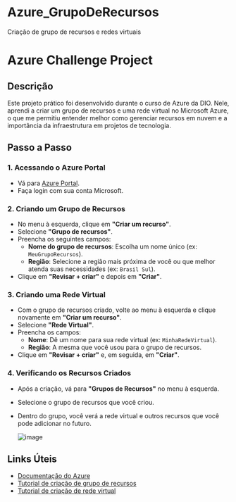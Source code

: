 # Azure_GrupoDeRecursos
Criação de grupo de recursos e redes virtuais

# Azure Challenge Project

## Descrição
Este projeto prático foi desenvolvido durante o curso de Azure da DIO. Nele, aprendi a criar um grupo de recursos e uma rede virtual no Microsoft Azure, o que me permitiu entender melhor como gerenciar recursos em nuvem e a importância da infraestrutura em projetos de tecnologia.

## Passo a Passo

### 1. Acessando o Azure Portal
- Vá para [Azure Portal](https://portal.azure.com).
- Faça login com sua conta Microsoft.

### 2. Criando um Grupo de Recursos
- No menu à esquerda, clique em **"Criar um recurso"**.
- Selecione **"Grupo de recursos"**.
- Preencha os seguintes campos:
  - **Nome do grupo de recursos**: Escolha um nome único (ex: `MeuGrupoRecursos`).
  - **Região**: Selecione a região mais próxima de você ou que melhor atenda suas necessidades (ex: `Brasil Sul`).
- Clique em **"Revisar + criar"** e depois em **"Criar"**.

### 3. Criando uma Rede Virtual
- Com o grupo de recursos criado, volte ao menu à esquerda e clique novamente em **"Criar um recurso"**.
- Selecione **"Rede Virtual"**.
- Preencha os campos:
  - **Nome**: Dê um nome para sua rede virtual (ex: `MinhaRedeVirtual`).
  - **Região**: A mesma que você usou para o grupo de recursos.
- Clique em **"Revisar + criar"** e, em seguida, em **"Criar"**.

### 4. Verificando os Recursos Criados
- Após a criação, vá para **"Grupos de Recursos"** no menu à esquerda.
- Selecione o grupo de recursos que você criou.
- Dentro do grupo, você verá a rede virtual e outros recursos que você pode adicionar no futuro.

  ![image](https://github.com/user-attachments/assets/65889c7b-5e26-4d9e-ba5b-413560451921)


## Links Úteis
- [Documentação do Azure](https://docs.microsoft.com/pt-br/azure/)
- [Tutorial de criação de grupo de recursos](https://docs.microsoft.com/pt-br/azure/azure-resource-manager/management/manage-resource-groups-portal)
- [Tutorial de criação de rede virtual](https://docs.microsoft.com/pt-br/azure/virtual-network/quick-create-portal)






